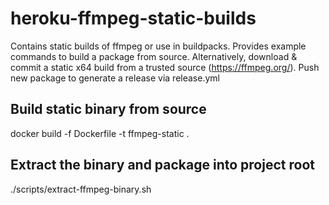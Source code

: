 # heroku-ffmpeg-static-builds
Contains static builds of ffmpeg or use in buildpacks. Provides example commands to build a package from source. Alternatively, download & commit a static x64 build from a trusted source (https://ffmpeg.org/). Push new package to generate a release via release.yml

## Build static binary from source
docker build -f Dockerfile -t ffmpeg-static .

## Extract the binary and package into project root
./scripts/extract-ffmpeg-binary.sh
